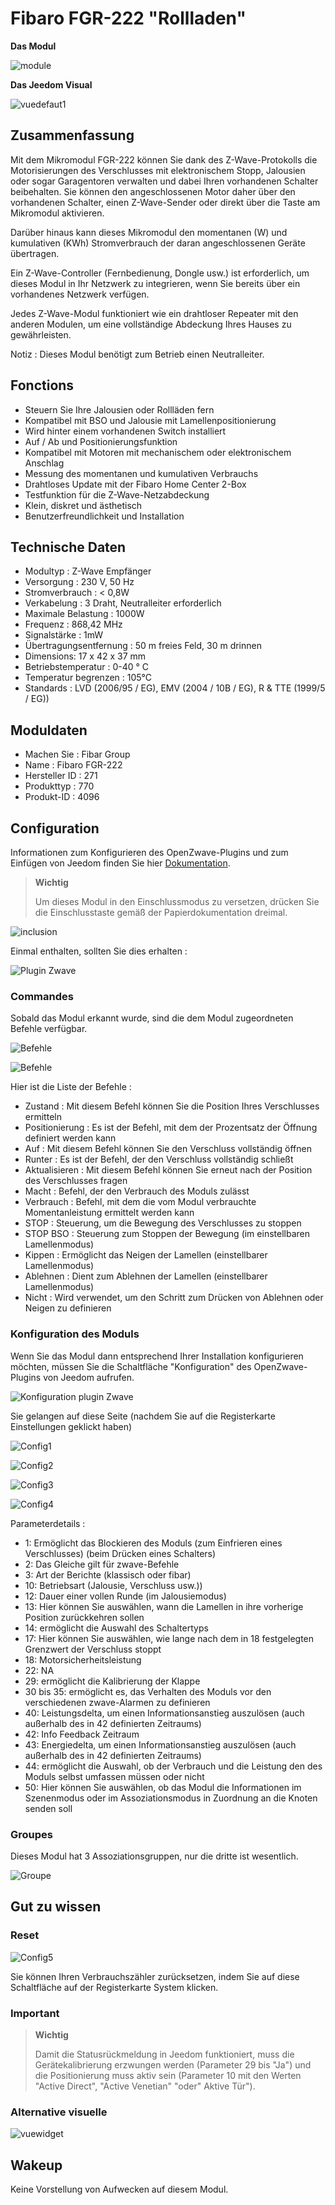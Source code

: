 # Fibaro FGR-222 "Rollladen"

**Das Modul**

![module](images/fibaro.fgr222/module.jpg)

**Das Jeedom Visual**

![vuedefaut1](images/fibaro.fgrm222/vuedefaut1.jpg)

## Zusammenfassung

Mit dem Mikromodul FGR-222 können Sie dank des Z-Wave-Protokolls die Motorisierungen des Verschlusses mit elektronischem Stopp, Jalousien oder sogar Garagentoren verwalten und dabei Ihren vorhandenen Schalter beibehalten. Sie können den angeschlossenen Motor daher über den vorhandenen Schalter, einen Z-Wave-Sender oder direkt über die Taste am Mikromodul aktivieren.

Darüber hinaus kann dieses Mikromodul den momentanen (W) und kumulativen (KWh) Stromverbrauch der daran angeschlossenen Geräte übertragen.

Ein Z-Wave-Controller (Fernbedienung, Dongle usw.) ist erforderlich, um dieses Modul in Ihr Netzwerk zu integrieren, wenn Sie bereits über ein vorhandenes Netzwerk verfügen.

Jedes Z-Wave-Modul funktioniert wie ein drahtloser Repeater mit den anderen Modulen, um eine vollständige Abdeckung Ihres Hauses zu gewährleisten.

Notiz : Dieses Modul benötigt zum Betrieb einen Neutralleiter.

## Fonctions

-   Steuern Sie Ihre Jalousien oder Rollläden fern
-   Kompatibel mit BSO und Jalousie mit Lamellenpositionierung
-   Wird hinter einem vorhandenen Switch installiert
-   Auf / Ab und Positionierungsfunktion
-   Kompatibel mit Motoren mit mechanischem oder elektronischem Anschlag
-   Messung des momentanen und kumulativen Verbrauchs
-   Drahtloses Update mit der Fibaro Home Center 2-Box
-   Testfunktion für die Z-Wave-Netzabdeckung
-   Klein, diskret und ästhetisch
-   Benutzerfreundlichkeit und Installation

## Technische Daten

-   Modultyp : Z-Wave Empfänger
-   Versorgung : 230 V, 50 Hz
-   Stromverbrauch : &lt; 0,8W
-   Verkabelung : 3 Draht, Neutralleiter erforderlich
-   Maximale Belastung : 1000W
-   Frequenz : 868,42 MHz
-   Signalstärke : 1mW
-   Übertragungsentfernung : 50 m freies Feld, 30 m drinnen
-   Dimensions: 17 x 42 x 37 mm
-   Betriebstemperatur : 0-40 ° C
-   Temperatur begrenzen : 105°C
-   Standards : LVD (2006/95 / EG), EMV (2004 / 10B / EG), R & TTE (1999/5 / EG))

## Moduldaten

-   Machen Sie : Fibar Group
-   Name : Fibaro FGR-222
-   Hersteller ID : 271
-   Produkttyp : 770
-   Produkt-ID : 4096

## Configuration

Informationen zum Konfigurieren des OpenZwave-Plugins und zum Einfügen von Jeedom finden Sie hier [Dokumentation](https://doc.jeedom.com/de_DE/plugins/automation%20protocol/openzwave/).

> **Wichtig**
>
> Um dieses Modul in den Einschlussmodus zu versetzen, drücken Sie die Einschlusstaste gemäß der Papierdokumentation dreimal.

![inclusion](images/fibaro.fgrm222/inclusion.jpg)

Einmal enthalten, sollten Sie dies erhalten :

![Plugin Zwave](images/fibaro.fgrm222/information.jpg)

### Commandes

Sobald das Modul erkannt wurde, sind die dem Modul zugeordneten Befehle verfügbar.

![Befehle](images/fibaro.fgrm222/commandes.jpg)

![Befehle](images/fibaro.fgrm222/commandes2.jpg)

Hier ist die Liste der Befehle :

-   Zustand : Mit diesem Befehl können Sie die Position Ihres Verschlusses ermitteln
-   Positionierung : Es ist der Befehl, mit dem der Prozentsatz der Öffnung definiert werden kann
-   Auf : Mit diesem Befehl können Sie den Verschluss vollständig öffnen
-   Runter : Es ist der Befehl, der den Verschluss vollständig schließt
-   Aktualisieren : Mit diesem Befehl können Sie erneut nach der Position des Verschlusses fragen
-   Macht : Befehl, der den Verbrauch des Moduls zulässt
-   Verbrauch : Befehl, mit dem die vom Modul verbrauchte Momentanleistung ermittelt werden kann
-   STOP : Steuerung, um die Bewegung des Verschlusses zu stoppen
-   STOP BSO : Steuerung zum Stoppen der Bewegung (im einstellbaren Lamellenmodus)
-   Kippen : Ermöglicht das Neigen der Lamellen (einstellbarer Lamellenmodus)
-   Ablehnen : Dient zum Ablehnen der Lamellen (einstellbarer Lamellenmodus)
-   Nicht : Wird verwendet, um den Schritt zum Drücken von Ablehnen oder Neigen zu definieren

### Konfiguration des Moduls

Wenn Sie das Modul dann entsprechend Ihrer Installation konfigurieren möchten, müssen Sie die Schaltfläche "Konfiguration" des OpenZwave-Plugins von Jeedom aufrufen.

![Konfiguration plugin Zwave](images/plugin/bouton_configuration.jpg)

Sie gelangen auf diese Seite (nachdem Sie auf die Registerkarte Einstellungen geklickt haben)

![Config1](images/fibaro.fgrm222/config1.jpg)

![Config2](images/fibaro.fgrm222/config2.jpg)

![Config3](images/fibaro.fgrm222/config3.jpg)

![Config4](images/fibaro.fgrm222/config4.jpg)

Parameterdetails :

-   1: Ermöglicht das Blockieren des Moduls (zum Einfrieren eines Verschlusses) (beim Drücken eines Schalters)
-   2: Das Gleiche gilt für zwave-Befehle
-   3: Art der Berichte (klassisch oder fibar)
-   10: Betriebsart (Jalousie, Verschluss usw.))
-   12: Dauer einer vollen Runde (im Jalousiemodus)
-   13: Hier können Sie auswählen, wann die Lamellen in ihre vorherige Position zurückkehren sollen
-   14: ermöglicht die Auswahl des Schaltertyps
-   17: Hier können Sie auswählen, wie lange nach dem in 18 festgelegten Grenzwert der Verschluss stoppt
-   18: Motorsicherheitsleistung
-   22: NA
-   29: ermöglicht die Kalibrierung der Klappe
-   30 bis 35: ermöglicht es, das Verhalten des Moduls vor den verschiedenen zwave-Alarmen zu definieren
-   40: Leistungsdelta, um einen Informationsanstieg auszulösen (auch außerhalb des in 42 definierten Zeitraums)
-   42: Info Feedback Zeitraum
-   43: Energiedelta, um einen Informationsanstieg auszulösen (auch außerhalb des in 42 definierten Zeitraums)
-   44: ermöglicht die Auswahl, ob der Verbrauch und die Leistung den des Moduls selbst umfassen müssen oder nicht
-   50: Hier können Sie auswählen, ob das Modul die Informationen im Szenenmodus oder im Assoziationsmodus in Zuordnung an die Knoten senden soll

### Groupes

Dieses Modul hat 3 Assoziationsgruppen, nur die dritte ist wesentlich.

![Groupe](images/fibaro.fgrm222/groupe.jpg)

## Gut zu wissen

### Reset

![Config5](images/fibaro.fgrm222/config5.jpg)

Sie können Ihren Verbrauchszähler zurücksetzen, indem Sie auf diese Schaltfläche auf der Registerkarte System klicken.

### Important

> **Wichtig**
>
> Damit die Statusrückmeldung in Jeedom funktioniert, muss die Gerätekalibrierung erzwungen werden (Parameter 29 bis "Ja") und die Positionierung muss aktiv sein (Parameter 10 mit den Werten "Active Direct", "Active Venetian" "oder" Aktive Tür").

### Alternative visuelle

![vuewidget](images/fibaro.fgrm222/vuewidget.jpg)

## Wakeup

Keine Vorstellung von Aufwecken auf diesem Modul.
